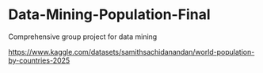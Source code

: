 # Data-Mining-Population-Final
Comprehensive group project for data mining


https://www.kaggle.com/datasets/samithsachidanandan/world-population-by-countries-2025

